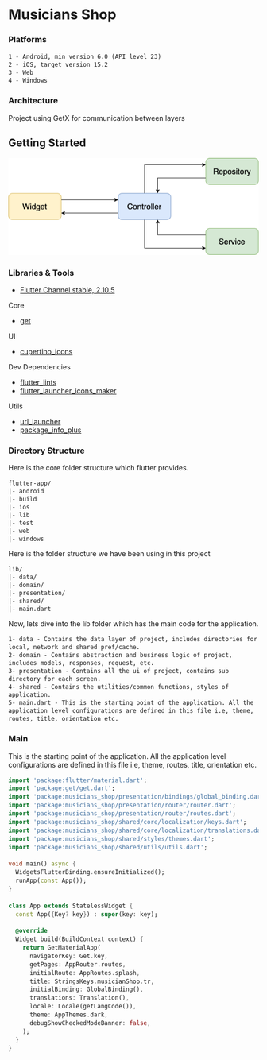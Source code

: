 # Musicians Shop

### Platforms
```
1 - Android, min version 6.0 (API level 23)
2 - iOS, target version 15.2
3 - Web
4 - Windows
```

### Architecture
Project using GetX for communication between layers

## Getting Started

![](readme/architecture.png)

### Libraries & Tools

- [Flutter Channel stable, 2.10.5](https://flutter.dev/)

Core
- [get](https://github.com/jonataslaw/getx)

UI
- [cupertino_icons](https://github.com/flutter/packages/tree/master/third_party/packages/cupertino_icons)

Dev Dependencies
- [flutter_lints](https://github.com/flutter/packages/tree/main/packages/flutter_lints)
- [flutter_launcher_icons_maker](https://github.com/gsmlg-dev/flutter_launcher_icons_maker)

Utils
- [url_launcher](https://github.com/flutter/plugins/tree/main/packages/url_launcher/url_launcher)
- [package_info_plus](https://github.com/fluttercommunity/plus_plugins/tree/main/packages)

### Directory Structure
Here is the core folder structure which flutter provides.

```
flutter-app/
|- android
|- build
|- ios
|- lib
|- test
|- web
|- windows
```

Here is the folder structure we have been using in this project

```
lib/
|- data/
|- domain/
|- presentation/
|- shared/
|- main.dart
```

Now, lets dive into the lib folder which has the main code for the application.

```
1- data - Contains the data layer of project, includes directories for local, network and shared pref/cache.
2- domain - Contains abstraction and business logic of project, includes models, responses, request, etc.
3- presentation - Contains all the ui of project, contains sub directory for each screen.
4- shared - Contains the utilities/common functions, styles of application.
5- main.dart - This is the starting point of the application. All the application level configurations are defined in this file i.e, theme, routes, title, orientation etc.
```

### Main
This is the starting point of the application. All the application level configurations are defined in this file i.e, theme, routes, title, orientation etc.

```dart
import 'package:flutter/material.dart';
import 'package:get/get.dart';
import 'package:musicians_shop/presentation/bindings/global_binding.dart';
import 'package:musicians_shop/presentation/router/router.dart';
import 'package:musicians_shop/presentation/router/routes.dart';
import 'package:musicians_shop/shared/core/localization/keys.dart';
import 'package:musicians_shop/shared/core/localization/translations.dart';
import 'package:musicians_shop/shared/styles/themes.dart';
import 'package:musicians_shop/shared/utils/utils.dart';

void main() async {
  WidgetsFlutterBinding.ensureInitialized();
  runApp(const App());
}

class App extends StatelessWidget {
  const App({Key? key}) : super(key: key);

  @override
  Widget build(BuildContext context) {
    return GetMaterialApp(
      navigatorKey: Get.key,
      getPages: AppRouter.routes,
      initialRoute: AppRoutes.splash,
      title: StringsKeys.musicianShop.tr,
      initialBinding: GlobalBinding(),
      translations: Translation(),
      locale: Locale(getLangCode()),
      theme: AppThemes.dark,
      debugShowCheckedModeBanner: false,
    );
  }
}
```